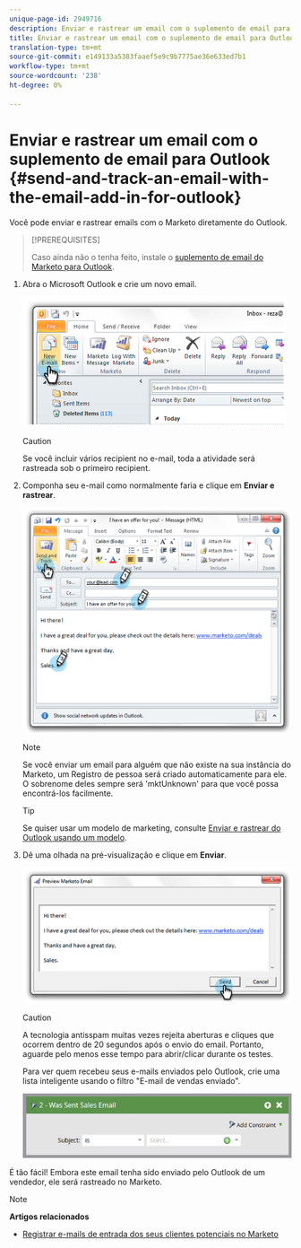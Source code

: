 ```yaml
---
unique-page-id: 2949716
description: Enviar e rastrear um email com o suplemento de email para Outlook - Documentos do Marketing - Documentação do produto
title: Enviar e rastrear um email com o suplemento de email para Outlook
translation-type: tm+mt
source-git-commit: e149133a5383faaef5e9c9b7775ae36e633ed7b1
workflow-type: tm+mt
source-wordcount: '238'
ht-degree: 0%

---
```



# Enviar e rastrear um email com o suplemento de email para Outlook {#send-and-track-an-email-with-the-email-add-in-for-outlook}

Você pode enviar e rastrear emails com o Marketo diretamente do Outlook.

>[!PREREQUISITES]
>
>Caso ainda não o tenha feito, instale o [suplemento de email do Marketo para Outlook](install-the-marketo-email-add-in-for-outlook-with-a-registration-code.md).

1. Abra o Microsoft Outlook e crie um novo email.

   ![](assets/image2014-9-23-16-3a6-3a46.png)

   >[!CAUTION]
   >
   >Se você incluir vários recipient no e-mail, toda a atividade será rastreada sob o primeiro recipient.

1. Componha seu e-mail como normalmente faria e clique em **Enviar e rastrear**.

   ![](assets/image2014-9-23-16-3a7-3a1.png)

   >[!NOTE]
   >
   >Se você enviar um email para alguém que não existe na sua instância do Marketo, um Registro de pessoa será criado automaticamente para ele. O sobrenome deles sempre será &#39;mktUnknown&#39; para que você possa encontrá-los facilmente.

   >[!TIP]
   >
   >Se quiser usar um modelo de marketing, consulte [Enviar e rastrear do Outlook usando um modelo](send-and-track-from-outlook-using-a-marketo-template.md).

1. Dê uma olhada na pré-visualização e clique em **Enviar**.

   ![](assets/image2014-9-23-16-3a7-3a13.png)

   >[!CAUTION]
   >
   >A tecnologia antisspam muitas vezes rejeita aberturas e cliques que ocorrem dentro de 20 segundos após o envio do email. Portanto, aguarde pelo menos esse tempo para abrir/clicar durante os testes.

   Para ver quem recebeu seus e-mails enviados pelo Outlook, crie uma lista inteligente usando o filtro &quot;E-mail de vendas enviado&quot;.

   ![](assets/was-sent-sales-email.png)

É tão fácil! Embora este email tenha sido enviado pelo Outlook de um vendedor, ele será rastreado no Marketo.

>[!NOTE]
>
>**Artigos relacionados**
>
>* [Registrar e-mails de entrada dos seus clientes potenciais no Marketo](../../../product-docs/marketo-sales-insight/using-msi/log-inbound-mail-from-your-leads-in-marketo.md)

>



